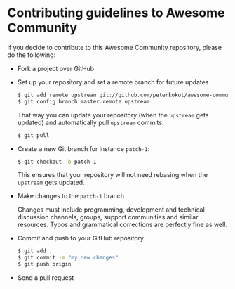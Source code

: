 # Contributing guidelines to Awesome Community

If you decide to contribute to this Awesome Community repository, please do the following:

* Fork a project over GitHub

* Set up your repository and set a remote branch for future updates

  ```bash
  $ git add remote upstream git://github.com/peterkokot/awesome-community.git
  $ git config branch.master.remote upstream
  ```

  That way you can update your repository (when the `upstream` gets updated) and automatically pull `upstream` commits:

  ```bash
  $ git pull
  ```

* Create a new Git branch for instance `patch-1`:

  ```bash
  $ git checkout -b patch-1
  ```

  This ensures that your repository will not need rebasing when the `upstream` gets updated.

* Make changes to the `patch-1` branch

  Changes must include programming, development and technical discussion channels, groups, support communities and similar resources. Typos and grammatical corrections are perfectly fine as well.

* Commit and push to your GitHub repository

  ```bash
  $ git add .
  $ git commit -m "my new changes"
  $ git push origin
  ```

* Send a pull request
